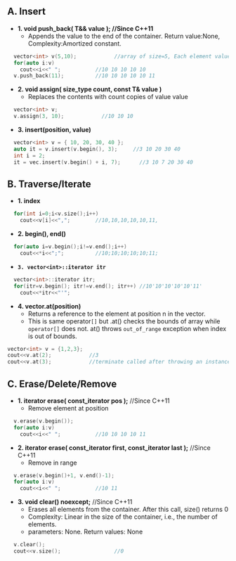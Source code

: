 ## A. Insert
- **1. void push_back( T&& value );   //Since C++11**
  - Appends the value to the end of the container. Return value:None, Complexity:Amortized constant.
```c++
  vector<int> v(5,10);            //array of size=5, Each element value=10
  for(auto i:v)
    cout<<i<<" ";           //10 10 10 10 10
  v.push_back(11);          //10 10 10 10 10 11
```
- **2. void assign( size_type count, const T& value )**
  -  Replaces the contents with count copies of value value
```c++
  vector<int> v; 
  v.assign(3, 10);            //10 10 10  
```
- **3. insert(position, value)**
```c++
  vector<int> v = { 10, 20, 30, 40 }; 
  auto it = v.insert(v.begin(), 3);     //3 10 20 30 40
  int i = 2; 
  it = vec.insert(v.begin() + i, 7);      //3 10 7 20 30 40
```
       
## B. Traverse/Iterate
- **1. index**
```c++
  for(int i=0;i<v.size();i++)
    cout<<v[i]<<",";        //10,10,10,10,10,11,
```
- **2. begin(), end()**
```c++
  for(auto i=v.begin();i!=v.end();i++)
    cout<<*i<<";";          //10;10;10;10;10;11;
```
- **`3. vector<int>::iterator itr`**
```c++
  vector<int>::iterator itr;
  for(itr=v.begin(); itr!=v.end(); itr++) //10'10'10'10'10'11'
    cout<<*itr<<"'";
```
- **4. vector.at(position)**
  - Returns a reference to the element at position n in the vector.
  - This is same operator`[]` but .at() checks the bounds of array while `operator[]` does not. at() throws `out_of_range` exception when index is out of bounds.
```c++
vector<int> v = {1,2,3};
cout<<v.at(2);            //3
cout<<v.at(3);            //terminate called after throwing an instance of 'std::out_of_range' coredumped
```

## C. Erase/Delete/Remove
- **1. iterator erase( const_iterator pos );**   //Since C++11
  - Remove element at position
```c++
  v.erase(v.begin());
  for(auto i:v)
    cout<<i<<" ";           //10 10 10 10 11
```

- **2. iterator erase( const_iterator first, const_iterator last );**  //Since C++11
  - Remove in range
```c++
  v.erase(v.begin()+1, v.end()-1);
  for(auto i:v)
    cout<<i<<" ";           //10 11
```

- **3. void clear() noexcept;**  //Since C++11
  - Erases all elements from the container. After this call, size() returns 0
  - Complexity: Linear in the size of the container, i.e., the number of elements.  
  - parameters: None. Return values: None
```c++
  v.clear();
  cout<<v.size();                 //0
```
